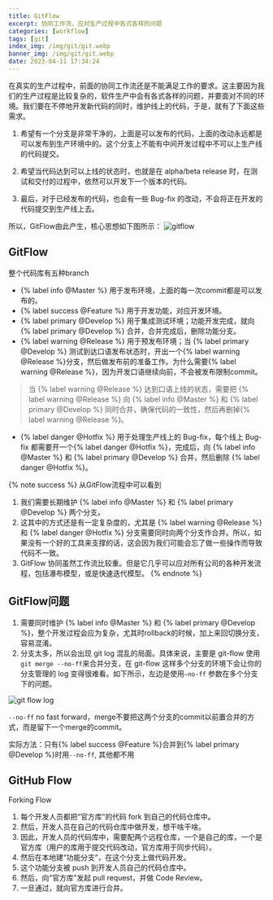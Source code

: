 ```yaml
---
title: GitFlow
excerpt: 协同工作流，应对生产过程中各式各样的问题
categories: [workflow]
tags: [git]
index_img: /img/git/git.webp
banner_img: /img/git/git.webp
date: 2023-04-11 17:34:24
---
```


在真实的生产过程中，前面的协同工作流还是不能满足工作的要求。这主要因为我们的生产过程是比较复杂的，软件生产中会有各式各样的问题，并要面对不同的环境。我们要在不停地开发新代码的同时，维护线上的代码，于是，就有了下面这些需求。

1. 希望有一个分支是非常干净的，上面是可以发布的代码，上面的改动永远都是可以发布到生产环境中的。这个分支上不能有中间开发过程中不可以上生产线的代码提交。

2. 希望当代码达到可以上线的状态时，也就是在 alpha/beta release 时，在测试和交付的过程中，依然可以开发下一个版本的代码。

3. 最后，对于已经发布的代码，也会有一些 Bug-fix 的改动，不会将正在开发的代码提交到生产线上去。

所以，GitFlow由此产生，核心思想如下图所示：
![gitflow](/img/git/gitflow.png)

## GitFlow

整个代码库有五种branch

- {% label info @Master %} 用于发布环境，上面的每一次commit都是可以发布的。
- {% label success @Feature %} 用于开发功能，对应开发环境。
- {% label primary @Develop %} 用于集成测试环境；功能开发完成，就向 {% label primary @Develop %} 合并，合并完成后，删除功能分支。
- {% label warning @Release %} 用于预发布环境；当 {% label primary @Develop %} 测试到达口语发布状态时，开出一个{% label warning @Release %}分支，然后做发布前的准备工作。为什么需要{% label warning @Release %}，因为开发口语继续向前，不会被发布限制commit。
> 当 {% label warning @Release %} 达到口语上线的状态，需要把 {% label warning @Release %} 向 {% label info @Master %} 和 {% label primary @Develop %} 同时合并，确保代码的一致性，然后再删掉{% label warning @Release %}。

- {% label danger @Hotfix %} 用于处理生产线上的 Bug-fix，每个线上 Bug-fix 都需要开一个{% label danger @Hotfix %}，完成后，向 {% label info @Master %} 和 {% label primary @Develop %} 合并，然后删除 {% label danger @Hotfix %}。

{% note success %}
从GitFlow流程中可以看到
1. 我们需要长期维护 {% label info @Master %} 和 {% label primary @Develop %} 两个分支。
2. 这其中的方式还是有一定复杂度的，尤其是 {% label warning @Release %} 和 {% label danger @Hotfix %} 分支需要同时向两个分支作合并。所以，如果没有一个好的工具来支撑的话，这会因为我们可能会忘了做一些操作而导致代码不一致。
3. GitFlow 协同虽然工作流比较重。但是它几乎可以应对所有公司的各种开发流程，包括瀑布模型，或是快速迭代模型。
{% endnote %}

## GitFlow问题

1. 需要同时维护  {% label info @Master %} 和 {% label primary @Develop %}，整个开发过程会应为复杂，尤其时rollback的时候，加上来回切换分支，容易混淆。
2. 分支太多，所以会出现 git log 混乱的局面。具体来说，主要是 git-flow 使用`git merge --no-ff`来合并分支，在 git-flow 这样多个分支的环境下会让你的分支管理的 log 变得很难看。如下所示，左边是使用`–no-ff` 参数在多个分支下的问题。

![git flow log](/img/git/gitflowlog.png)

`--no-ff` no fast forward，merge不要把这两个分支的commit以前置合并的方式，而是留下一个merge的commit。

实际方法：只有{% label success @Feature %}合并到{% label primary @Develop %}时用`--no-ff`, 其他都不用


## GitHub Flow

Forking Flow

1. 每个开发人员都把“官方库”的代码 fork 到自己的代码仓库中。
2. 然后，开发人员在自己的代码仓库中做开发，想干啥干啥。
3. 因此，开发人员的代码库中，需要配两个远程仓库，一个是自己的库，一个是官方库（用户的库用于提交代码改动，官方库用于同步代码）。
4. 然后在本地建“功能分支”，在这个分支上做代码开发。
5. 这个功能分支被 push 到开发人员自己的代码仓库中。
6. 然后，向“官方库”发起 pull request，并做 Code Review。
7. 一旦通过，就向官方库进行合并。